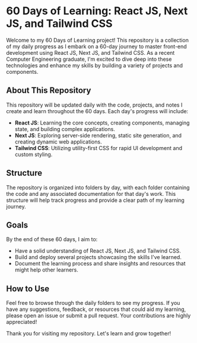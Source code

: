 # 60 Days of Learning: React JS, Next JS, and Tailwind CSS

Welcome to my 60 Days of Learning project! This repository is a collection of my daily progress as I embark on a 60-day journey to master front-end development using React JS, Next JS, and Tailwind CSS. As a recent Computer Engineering graduate, I'm excited to dive deep into these technologies and enhance my skills by building a variety of projects and components.

## About This Repository

This repository will be updated daily with the code, projects, and notes I create and learn throughout the 60 days. Each day's progress will include:

- **React JS**: Learning the core concepts, creating components, managing state, and building complex applications.
- **Next JS**: Exploring server-side rendering, static site generation, and creating dynamic web applications.
- **Tailwind CSS**: Utilizing utility-first CSS for rapid UI development and custom styling.

## Structure

The repository is organized into folders by day, with each folder containing the code and any associated documentation for that day's work. This structure will help track progress and provide a clear path of my learning journey.

## Goals

By the end of these 60 days, I aim to:
- Have a solid understanding of React JS, Next JS, and Tailwind CSS.
- Build and deploy several projects showcasing the skills I've learned.
- Document the learning process and share insights and resources that might help other learners.

## How to Use

Feel free to browse through the daily folders to see my progress. If you have any suggestions, feedback, or resources that could aid my learning, please open an issue or submit a pull request. Your contributions are highly appreciated!


Thank you for visiting my repository. Let's learn and grow together!

 
